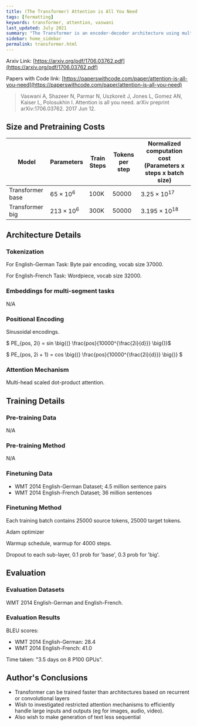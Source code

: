 ```yaml
---
title: (The Transformer) Attention is All You Need
tags: [formatting]
keywords: transformer, attention, vaswani
last_updated: July 2021
summary: "The Transformer is an encoder-decoder architecture using multi-layer attention-only layers."
sidebar: home_sidebar
permalink: transformer.html
---
```


Arxiv Link: [https://arxiv.org/pdf/1706.03762.pdf](https://arxiv.org/pdf/1706.03762.pdf)

Papers with Code link: [https://paperswithcode.com/paper/attention-is-all-you-need](https://paperswithcode.com/paper/attention-is-all-you-need)

> Vaswani A, Shazeer N, Parmar N, Uszkoreit J, Jones L, Gomez AN, Kaiser L, Polosukhin I. Attention is all you need. arXiv preprint arXiv:1706.03762. 2017 Jun 12.

## Size and Pretraining Costs

|Model           |Parameters       |Train Steps|Tokens per step|Normalized computation cost (Parameters x steps x batch size)|
|----------------|-----------------|-----------|---------------|-------------------------------------------------------------|
|Transformer base|$65 \times 10^6$ |100K       |50000          |$3.25 \times 10^17$                                          |
|Transformer big |$213 \times 10^6$|300K       |50000          |$3.195 \times 10^18$                                         |

## Architecture Details

### Tokenization

For English-German Task:
Byte pair encoding, vocab size 37000.

For English-French Task:
Wordpiece, vocab size 32000.

### Embeddings for multi-segment tasks

N/A

### Positional Encoding

Sinusoidal encodings.

$ PE_{pos, 2i} = sin \big{(} \frac{pos}{10000^{\frac{2i}{d}}} \big{)}$

$ PE_{pos, 2i + 1} = cos \big{(} \frac{pos}{10000^{\frac{2i}{d}}} \big{)} $

### Attention Mechanism

Multi-head scaled dot-product attention.

## Training Details

### Pre-training Data

N/A

### Pre-training Method

N/A

### Finetuning Data

* WMT 2014 English-German Dataset; 4.5 million sentence pairs
* WMT 2014 English-French Dataset; 36 million sentences

### Finetuning Method

Each training batch contains 25000 source tokens, 25000 target tokens.

Adam optimizer

Warmup schedule, warmup for 4000 steps.

Dropout to each sub-layer, 0.1 prob for 'base', 0.3 prob for 'big'.

## Evaluation

### Evaluation Datasets

WMT 2014 English-German and English-French.

### Evaluation Results

BLEU scores:

* WMT 2014 English-German: 28.4
* WMT 2014 English-French: 41.0

Time taken: "3.5 days on 8 P100 GPUs".

## Author's Conclusions

* Transformer can be trained faster than architectures based on recurrent or convolutional layers
* Wish to investigated restricted attention mechanisms to efficiently handle large inputs and outputs (eg for images, audio, video).
* Also wish to make generation of text less sequential
